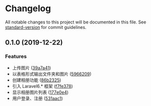 # Changelog

All notable changes to this project will be documented in this file. See [standard-version](https://github.com/conventional-changelog/standard-version) for commit guidelines.

## 0.1.0 (2019-12-22)


### Features

* 上传图片 ([39a7a41](https://github.com/hui-ho/light-pic/commit/39a7a4105e2dbdf62c39cc6f3eb6b336902229d8))
* 以表格形式输出文件夹和图片 ([5966209](https://github.com/hui-ho/light-pic/commit/5966209beaa9331021a7f4dd19927179a99c4a4b))
* 创建相册功能 ([86b2325](https://github.com/hui-ho/light-pic/commit/86b2325ad19a0538724dd2c37e1d73bf3e44ecb8))
* 引入 Laravel6.* 框架 ([f7fe378](https://github.com/hui-ho/light-pic/commit/f7fe3786210d9344c3f9b6a3869ecfb083945d6f))
* 显示相册图片列表 ([177e0e4](https://github.com/hui-ho/light-pic/commit/177e0e4bfcb0c2abb2b2372ba1e0f0695b234a3c))
* 用户登录、注册 ([531aac1](https://github.com/hui-ho/light-pic/commit/531aac146720973319f14c053b769289e4404603))

